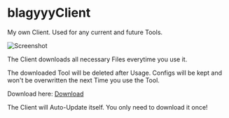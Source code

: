 # blagyyyClient
My own Client. Used for any current and future Tools.

![Screenshot](http://i.epvpimg.com/RKchcab.png)

The Client downloads all necessary Files everytime you use it.

The downloaded Tool will be deleted after Usage.
Configs will be kept and won't be overwritten the next Time you use the Tool.

Download here: 
[Download](https://github.com/blagyyy-tools/blagyyyClient/releases)

The Client will Auto-Update itself. You only need to download it once!
